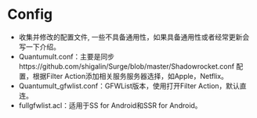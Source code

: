 # Config
* 收集并修改的配置文件,
  一些不具备通用性，如果具备通用性或者经常更新会写一下介绍。
* Quantumult.conf：主要是同步https://github.com/shigalin/Surge/blob/master/Shadowrocket.conf 配置，根据Filter Action添加相关服务服务器选择，如Apple，Netflix。
* Quantumult_gfwlist.conf：GFWList版本，使用打开Filter Action，默认直连。
* fullgfwlist.acl：适用于SS for Android和SSR for Android。

